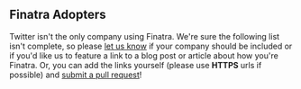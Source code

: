 ## Finatra Adopters

Twitter isn't the only company using Finatra. We're sure the following list isn't complete, so please [let us know][0] if your company should be included or if you'd like us to feature a link to a blog post or article about how you're Finatra. Or, you can add the links yourself (please use **HTTPS** urls if possible) and [submit a pull request][1]!

[0]: https://twitter.com/finatra
[1]: https://github.com/twitter/finatra/blob/master/CONTRIBUTING.md
